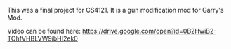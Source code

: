 This was a final project for CS4121. It is a gun modification mod for Garry's Mod.

Video can be found here: https://drive.google.com/open?id=0B2HwiB2-TOhfVHBLVW9ibHI2ek0
